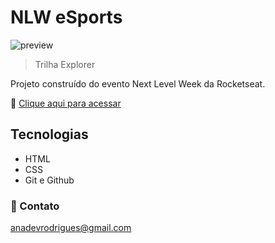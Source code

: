 # NLW eSports
![preview](./Preview.png)
> Trilha Explorer

Projeto construído do evento Next Level Week da Rocketseat.

🔗 [Clique aqui para acessar](https://anadevrodrigues.github.io/NLW-esports/)

## Tecnologias

- HTML
- CSS
- Git e Github

### 📩 Contato
anadevrodrigues@gmail.com